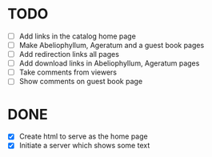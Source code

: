 # TODO

- [ ] Add links in the catalog home page
- [ ] Make Abeliophyllum, Ageratum and a guest book pages
- [ ] Add redirection links all pages
- [ ] Add download links in Abeliophyllum, Ageratum pages
- [ ] Take comments from viewers
- [ ] Show comments on guest book page

# DONE

- [x] Create html to serve as the home page
- [x] Initiate a server which shows some text
